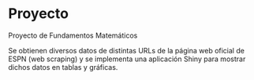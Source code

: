 # Proyecto
Proyecto de Fundamentos Matemáticos

Se obtienen diversos datos de distintas URLs de la página web oficial de ESPN (web scraping) y se implementa una aplicación Shiny para mostrar dichos datos en tablas y gráficas.

